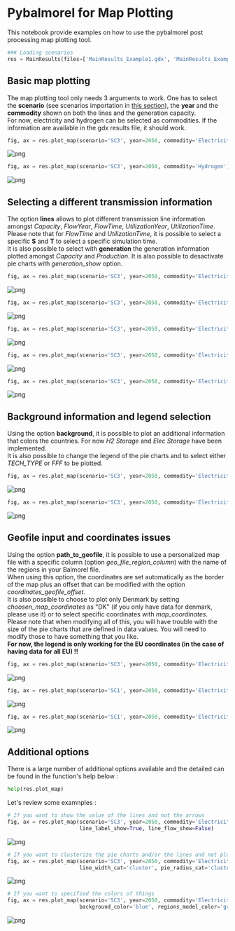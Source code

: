 # Pybalmorel for Map Plotting

This notebook provide examples on how to use the pybalmorel post processing map plotting tool. 

```python
### Loading scenarios
res = MainResults(files=['MainResults_Example1.gdx', 'MainResults_Example2.gdx', 'MainResults_Example3.gdx'], paths='files', scenario_names=['SC1', 'SC2', 'SC3'])
```

## Basic map plotting

The map plotting tool only needs 3 arguments to work. One has to select the **scenario** (see scenarios importation in [this section](postprocessing.md)), the **year** and the **commodity** shown on both the lines and the generation capacity. \
For now, electricity and hydrogen can be selected as commodities. If the information are available in the gdx results file, it should work.


```python
fig, ax = res.plot_map(scenario='SC3', year=2050, commodity='Electricity')
```
    
![png](../img/PostProcessing_map_files/PostProcessing_map_4_3.png)
    

```python
fig, ax = res.plot_map(scenario='SC3', year=2050, commodity='Hydrogen')
```
   
![png](../img/PostProcessing_map_files/PostProcessing_map_5_2.png)


## Selecting a different transmission information

The option **lines** allows to plot different transmission line information amongst *Capacity*, *FlowYear*, *FlowTime*, *UtilizationYear*, *UtilizationTime*. \
Please note that for *FlowTime* and *UtilizationTime*, it is possible to select a specific **S** and **T** to select a specific simulation time. \
It is also possible to select with **generation** the generation information plotted amongst *Capacity* and *Production*. It is also possible to desactivate pie charts with *generation_show* option.


```python
fig, ax = res.plot_map(scenario='SC3', year=2050, commodity='Electricity', lines='Capacity', generation='Capacity')
```

![png](../img/PostProcessing_map_files/PostProcessing_map_7_2.png)


```python
fig, ax = res.plot_map(scenario='SC3', year=2050, commodity='Electricity', lines='FlowTime', generation='Production', S='S08', T='T076')
```
    
![png](../img/PostProcessing_map_files/PostProcessing_map_8_2.png)
    

```python
fig, ax = res.plot_map(scenario='SC3', year=2050, commodity='Electricity', lines='FlowYear', generation='Production', generation_show=False)
```

![png](../img/PostProcessing_map_files/PostProcessing_map_9_2.png)
    

```python
fig, ax = res.plot_map(scenario='SC3', year=2050, commodity='Electricity', lines='UtilizationTime', generation='Production')
```
    
![png](../img/PostProcessing_map_files/PostProcessing_map_10_2.png)
    

```python
fig, ax = res.plot_map(scenario='SC3', year=2050, commodity='Electricity', lines='UtilizationYear', generation='Production')
```
    
![png](../img/PostProcessing_map_files/PostProcessing_map_11_2.png)
    


## Background information and legend selection

Using the option **background**, it is possible to plot an additional information that colors the countries. For now *H2 Storage* and *Elec Storage* have been implemented. \
It is also possible to change the legend of the pie charts and to select either *TECH_TYPE* or *FFF* to be plotted.


```python
fig, ax = res.plot_map(scenario='SC3', year=2050, commodity='Electricity', lines='FlowYear', generation='Capacity', background="Elec Storage", generation_var='TECH_TYPE')
```
 
![png](../img/PostProcessing_map_files/PostProcessing_map_13_2.png)
    

```python
fig, ax = res.plot_map(scenario='SC3', year=2050, commodity='Electricity', lines='FlowYear', generation='Capacity', background="H2 Storage", generation_var='FFF')
```
    
![png](../img/PostProcessing_map_files/PostProcessing_map_14_2.png)
    

## Geofile input and coordinates issues

Using the option **path_to_geofile**, it is possible to use a personalized map file with a specific column (option *geo_file_region_column*) with the name of the regions in your Balmorel file. \
When using this option, the coordinates are set automatically as the border of the map plus an offset that can be modified with the option *coordinates_geofile_offset*. \
It is also possible to choose to plot only Denmark by setting *choosen_map_coordinates* as "DK" (if you only have data for denmark, please use it) or to select specific coordinates with *map_coordinates*. \
Please note that when modifying all of this, you will have trouble with the size of the pie charts that are defined in data values. You will need to modify those to have something that you like. \
**For now, the legend is only working for the EU coordinates (in the case of having data for all EU) !!**


```python
fig, ax = res.plot_map(scenario='SC3', year=2050, commodity='Electricity', path_to_geofile="../../../examples/files/Geofile_Example.geojson")
```
    
![png](../img/PostProcessing_map_files/PostProcessing_map_16_4.png)
    

```python
fig, ax = res.plot_map(scenario='SC1', year=2050, commodity='Electricity', lines='Capacity')
```

![png](../img/PostProcessing_map_files/PostProcessing_map_17_2.png)
    

```python
fig, ax = res.plot_map(scenario='SC1', year=2050, commodity='Electricity', lines='Capacity', choosen_map_coordinates="DK")
```

![png](../img/PostProcessing_map_files/PostProcessing_map_18_2.png)
    


## Additional options

There is a large number of additional options available and the detailed can be found in the function's help below :


```python
help(res.plot_map)
```

Let's review some examnples :

```python
# If you want to show the value of the lines and not the arrows
fig, ax = res.plot_map(scenario='SC3', year=2050, commodity='Electricity', lines='UtilizationYear', generation='Capacity',
                       line_label_show=True, line_flow_show=False)
```
    
![png](../img/PostProcessing_map_files/PostProcessing_map_21_3.png)
    

```python
# If you want to clusterize the pie charts and/or the lines and not plot the smaller ones
fig, ax = res.plot_map(scenario='SC3', year=2050, commodity='Electricity', lines='FlowYear', generation='Capacity',
                       line_width_cat='cluster', pie_radius_cat='cluster', line_show_min=1)
```
    
![png](../img/PostProcessing_map_files/PostProcessing_map_22_2.png)
    

```python
# If you want to specified the colors of things
fig, ax = res.plot_map(scenario='SC3', year=2050, commodity='Electricity', lines='FlowYear', generation='Capacity',
                       background_color='blue', regions_model_color='green', regions_ext_color='red', line_color='black')
```
    
![png](../img/PostProcessing_map_files/PostProcessing_map_23_2.png)
    

